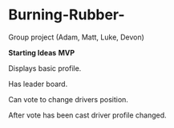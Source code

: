 # Burning-Rubber-
Group project (Adam, Matt, Luke, Devon)


<b> Starting Ideas</b>
<b>MVP</b>

Displays basic profile.

Has leader board. 

Can vote to change drivers position.

After vote has been cast driver profile changed.



